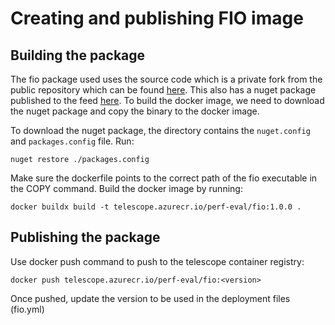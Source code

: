 # Creating and publishing FIO image

## Building the package
The fio package used uses the source code which is a private fork from the public repository which can be found [here](https://msazure.visualstudio.com/One/_git/Storage-storagetests-OSS-fio). This also has a nuget package published to the feed [here](https://msazure.visualstudio.com/One/_artifacts/feed/Storage-XPerfInfra/NuGet/Fio_Linux/overview/3.18.0.19). To build the docker image, we need to download the nuget package and copy the binary to the docker image.

To download the nuget package, the directory contains the `nuget.config` and `packages.config` file.
Run:
```
nuget restore ./packages.config
```

Make sure the dockerfile points to the correct path of the fio executable in the COPY command.
Build the docker image by running:
```
docker buildx build -t telescope.azurecr.io/perf-eval/fio:1.0.0 .
```

## Publishing the package

Use docker push command to push to the telescope container registry:
```
docker push telescope.azurecr.io/perf-eval/fio:<version>
```

Once pushed, update the version to be used in the deployment files (fio.yml)